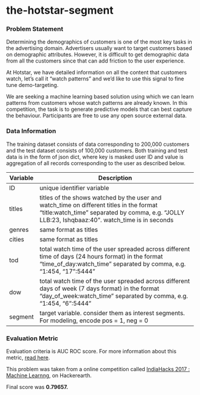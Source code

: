 # the-hotstar-segment

### Problem Statement

Determining the demographics of customers is one of the most key tasks in the advertising domain. Advertisers usually want to target customers based on demographic attributes. However, it is difficult to get demographic data from all the customers since that can add friction to the user experience.

At Hotstar, we have detailed information on all the content that customers watch, let’s call it “watch patterns” and we’d like to use this signal to fine tune demo-targeting.

We are seeking a machine learning based solution using which we can learn patterns from customers whose watch patterns are already known. In this competition, the task is to generate predictive models that can best capture the behaviour. Participants are free to use any open source external data.

### Data Information

The training dataset consists of data corresponding to 200,000 customers and the test dataset consists of 100,000 customers. Both training and test data is in the form of json dict, where key is masked user ID and value is aggregation of all records corresponding to the user as described below.

| Variable	| Description|
|-----------|------------|
| ID	| unique identifier variable|
| titles|	titles of the shows watched by the user and watch_time on different titles in the format “title:watch_time” separated by comma, e.g. “JOLLY LLB:23, Ishqbaaz:40”. watch_time is in seconds|
| genres	| same format as titles|
| cities	| same format as titles|
| tod	| total watch time of the user spreaded across different time of days (24 hours format) in the format “time_of_day:watch_time” separated by comma, e.g. “1:454, “17”:5444”|
| dow	| total watch time of the user spreaded across different days of week (7 days format) in the format “day_of_week:watch_time” separated by comma, e.g. “1:454, “6”:5444”|
| segment	| target variable. consider them as interest segments. For modeling, encode pos = 1, neg = 0|


### Evaluation Metric
Evaluation criteria is AUC ROC score. For more information about this metric, [read here](https://en.wikipedia.org/wiki/Receiver_operating_characteristic).

This problem was taken from a online competition called [IndiaHacks 2017 : Machine Learnng](https://www.hackerearth.com/problem/machine-learning/predict-the-segment-hotstar/), on Hackerearth.

Final score was <b>0.79657.</b>
